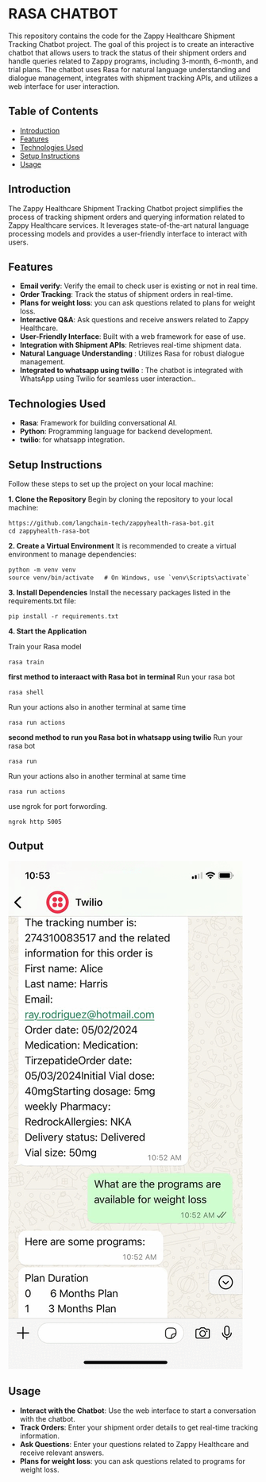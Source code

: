 # RASA CHATBOT

This repository contains the code for the Zappy Healthcare Shipment Tracking Chatbot project. The goal of this project is to create an interactive chatbot that allows users to track the status of their shipment orders and handle queries related to Zappy programs, including 3-month, 6-month, and trial plans. The chatbot uses Rasa for natural language understanding and dialogue management, integrates with shipment tracking APIs, and utilizes a web interface for user interaction.



## Table of Contents

- [Introduction](#introduction)
- [Features](#features)
- [Technologies Used](#technologies-used)
- [Setup Instructions](#setup-instructions)
- [Usage](#usage)


## Introduction
The Zappy Healthcare Shipment Tracking Chatbot project simplifies the process of tracking shipment orders and querying information related to Zappy Healthcare services. It leverages state-of-the-art natural language processing models and provides a user-friendly interface to interact with users.

## Features

- **Email verify**: Verify the email to check user is existing or not in real time.
- **Order Tracking**: Track the status of shipment orders in real-time.
- **Plans for weight loss**: you can ask questions related to plans for weight loss.
- **Interactive Q&A**: Ask questions and receive answers related to Zappy Healthcare.
- **User-Friendly Interface**: Built with a web framework for ease of use.
- **Integration with Shipment APIs**: Retrieves real-time shipment data.
- **Natural Language Understanding** : Utilizes Rasa for robust dialogue management.
- **Integrated to whatsapp using twillo** : The chatbot is integrated with WhatsApp using Twilio for seamless user interaction..


## Technologies Used

- **Rasa**: Framework for building conversational AI.
- **Python**: Programming language for backend development.
- **twilio**: for whatsapp integration.


## Setup Instructions

Follow these steps to set up the project on your local machine:


**1. Clone the Repository**
Begin by cloning the repository to your local machine:
```
https://github.com/langchain-tech/zappyhealth-rasa-bot.git
cd zappyhealth-rasa-bot
```

**2. Create a Virtual Environment**
It is recommended to create a virtual environment to manage dependencies:
```
python -m venv venv
source venv/bin/activate   # On Windows, use `venv\Scripts\activate`
```

**3. Install Dependencies**
Install the necessary packages listed in the requirements.txt file:
```
pip install -r requirements.txt
```



**4. Start the Application**

Train your Rasa model
```
rasa train
```


**first method to interaact with Rasa bot in terminal**
Run your rasa bot 
```
rasa shell
```

Run your actions also in another terminal at same time
```
rasa run actions
```

**second method to run you Rasa bot in whatsapp using twilio**
Run your rasa bot 
```
rasa run
```

Run your actions also in another terminal at same time
```
rasa run actions
```

use ngrok for port forwording.
```
ngrok http 5005
```


## Output
![My test image](assets/examplegif.gif)
## Usage

- **Interact with the Chatbot**: Use the web interface to start a conversation with the chatbot.
- **Track Orders**: Enter your shipment order details to get real-time tracking information.
- **Ask Questions**: Enter your questions related to Zappy Healthcare and receive relevant answers.
- **Plans for weight loss**: you can ask questions related to programs for weight loss.
